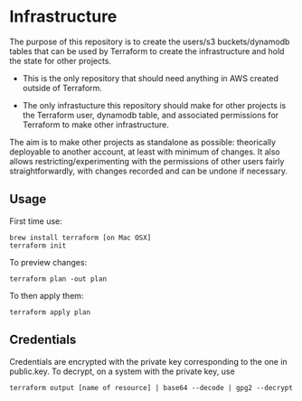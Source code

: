 Infrastructure
==============

The purpose of this repository is to create the users/s3 buckets/dynamodb tables that can be used by Terraform to create the infrastructure and hold the state for other projects.

- This is the only repository that should need anything in AWS created outside of Terraform.

- The only infrastucture this repository should make for other projects is the Terraform user, dynamodb table, and associated permissions for Terraform to make other infrastructure.

The aim is to make other projects as standalone as possible: theorically deployable to another account, at least with minimum of changes. It also allows restricting/experimenting with the permissions of other users fairly straightforwardly, with changes recorded and can be undone if necessary.


Usage
-----

First time use:

    brew install terraform [on Mac OSX]
    terraform init

To preview changes:

    terraform plan -out plan

To then apply them:

    terraform apply plan


Credentials
-----------

Credentials are encrypted with the private key corresponding to the one in public.key. To decrypt, on a system with the private key, use

    terraform output [name of resource] | base64 --decode | gpg2 --decrypt
